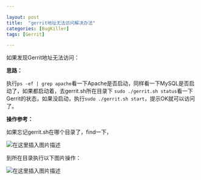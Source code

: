```yaml
---  

layout: post 
title:  "gerrit地址无法访问解决办法" 
categories: [BugKiller] 
tags: [Gerrit]  

---
```


如果发现Gerrit地址无法访问：

**思路：**  

执行`ps -ef | grep apache`看一下Apache是否启动，同样看一下MySQL是否启动了，如果都启动着，去gerrit.sh所在目录下 `sudo ./gerrit.sh status`看一下Gerrit的状态，如果没启动，执行`sudo ./gerrit.sh start`，提示OK就可以访问了。

**操作参考：**  

如果忘记gerrit.sh在哪个目录了，find一下，

![在这里插入图片描述](https://img-blog.csdnimg.cn/d136e600e98e45ee9f78ef55d051f934.png#pic_center)

到所在目录执行以下图片操作：

![在这里插入图片描述](https://img-blog.csdnimg.cn/dae2cca093024804a7eb295818343b5d.png?x-oss-process=image/watermark,type_d3F5LXplbmhlaQ,shadow_50,text_Q1NETiBA6buR5pyx6ZuA,size_20,color_FFFFFF,t_70,g_se,x_16#pic_center)
